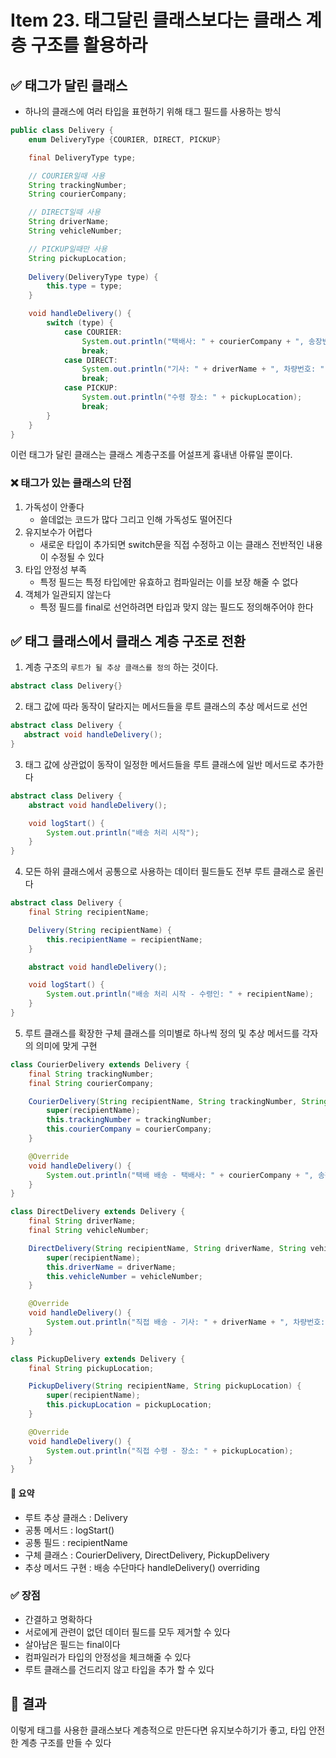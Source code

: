 # Item 23. 태그달린 클래스보다는 클래스 계층 구조를 활용하라

## ✅ 태그가 달린 클래스
- 하나의 클래스에 여러 타입을 표현하기 위해 태그 필드를 사용하는 방식
```java
public class Delivery {
    enum DeliveryType {COURIER, DIRECT, PICKUP}

    final DeliveryType type;

    // COURIER일때 사용
    String trackingNumber;
    String courierCompany;

    // DIRECT일때 사용
    String driverName;
    String vehicleNumber;

    // PICKUP일때만 사용
    String pickupLocation;
    
    Delivery(DeliveryType type) {
        this.type = type;
    }

    void handleDelivery() {
        switch (type) {
            case COURIER:
                System.out.println("택배사: " + courierCompany + ", 송장번호: " + trackingNumber);
                break;
            case DIRECT:
                System.out.println("기사: " + driverName + ", 차량번호: " + vehicleNumber);
                break;
            case PICKUP:
                System.out.println("수령 장소: " + pickupLocation);
                break;
        }
    }
}
```
이런 태그가 달린 클래스는 클래스 계층구조를 어설프게 흉내낸 아류일 뿐이다.

### ❌ 태그가 있는 클래스의 단점
1. 가독성이 안좋다
   - 쓸데없는 코드가 많다 그리고 인해 가독성도 떨어진다
2. 유지보수가 어렵다
   - 새로운 타입이 추가되면 switch문을 직접 수정하고 이는 클래스 전반적인 내용이 수정될 수 있다
3. 타입 안정성 부족
   - 특정 필드는 특정 타입에만 유효하고 컴파일러는 이를 보장 해줄 수 없다
4. 객체가 일관되지 않는다
   - 특정 필드를 final로 선언하려면 타입과 맞지 않는 필드도 정의해주어야 한다

## ✅ 태그 클래스에서 클래스 계층 구조로 전환
1. 계층 구조의 `루트가 될 추상 클래스를 정의` 하는 것이다.
```java
abstract class Delivery{}
```
2. 태그 값에 따라 동작이 달라지는 메서드들을 루트 클래스의 추상 메서드로 선언
```java
abstract class Delivery {
   abstract void handleDelivery();
}
```
3. 태그 값에 상관없이 동작이 일정한 메서드들을 루트 클래스에 일반 메서드로 추가한다
```java
abstract class Delivery {
    abstract void handleDelivery();

    void logStart() {
        System.out.println("배송 처리 시작");
    }
}
```
4. 모든 하위 클래스에서 공통으로 사용하는 데이터 필드들도 전부 루트 클래스로 올린다
```java
abstract class Delivery {
    final String recipientName;

    Delivery(String recipientName) {
        this.recipientName = recipientName;
    }

    abstract void handleDelivery();

    void logStart() {
        System.out.println("배송 처리 시작 - 수령인: " + recipientName);
    }
}
```
5. 루트 클래스를 확장한 구체 클래스를 의미별로 하나씩 정의 및 추상 메서드를 각자의 의미에 맞게 구현
```java
class CourierDelivery extends Delivery {
    final String trackingNumber;
    final String courierCompany;

    CourierDelivery(String recipientName, String trackingNumber, String courierCompany) {
        super(recipientName);
        this.trackingNumber = trackingNumber;
        this.courierCompany = courierCompany;
    }

    @Override
    void handleDelivery() {
        System.out.println("택배 배송 - 택배사: " + courierCompany + ", 송장번호: " + trackingNumber);
    }
}

class DirectDelivery extends Delivery {
    final String driverName;
    final String vehicleNumber;

    DirectDelivery(String recipientName, String driverName, String vehicleNumber) {
        super(recipientName);
        this.driverName = driverName;
        this.vehicleNumber = vehicleNumber;
    }

    @Override
    void handleDelivery() {
        System.out.println("직접 배송 - 기사: " + driverName + ", 차량번호: " + vehicleNumber);
    }
}

class PickupDelivery extends Delivery {
    final String pickupLocation;

    PickupDelivery(String recipientName, String pickupLocation) {
        super(recipientName);
        this.pickupLocation = pickupLocation;
    }

    @Override
    void handleDelivery() {
        System.out.println("직접 수령 - 장소: " + pickupLocation);
    }
}
```

#### 🎯 요약
- 루트 추상 클래스 : Delivery
- 공통 메서드 : logStart()
- 공통 필드 : recipientName
- 구체 클래스 : CourierDelivery, DirectDelivery, PickupDelivery
- 추상 메서드 구현 : 배송 수단마다 handleDelivery() overriding

### ✅ 장점
- 간결하고 명확하다
- 서로에게 관련이 없던 데이터 필드를 모두 제거할 수 있다
- 살아남은 필드는 final이다
- 컴파일러가 타입의 안정성을 체크해줄 수 있다
- 루트 클래스를 건드리지 않고 타입을 추가 할 수 있다

## 📌 결과
이렇게 태그를 사용한 클래스보다 계층적으로 만든다면 유지보수하기가 좋고, 타입 안전한 계층 구조를 만들 수 있다
